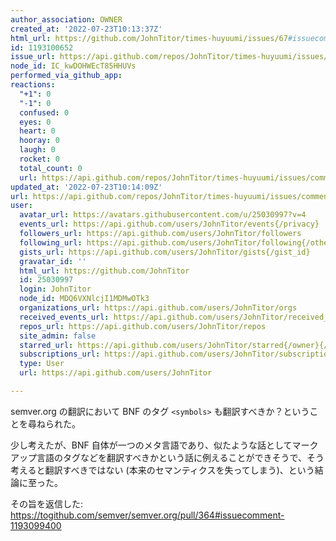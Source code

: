 ```yaml
---
author_association: OWNER
created_at: '2022-07-23T10:13:37Z'
html_url: https://github.com/JohnTitor/times-huyuumi/issues/67#issuecomment-1193100652
id: 1193100652
issue_url: https://api.github.com/repos/JohnTitor/times-huyuumi/issues/67
node_id: IC_kwDOHWEcT85HHUVs
performed_via_github_app: 
reactions:
  "+1": 0
  "-1": 0
  confused: 0
  eyes: 0
  heart: 0
  hooray: 0
  laugh: 0
  rocket: 0
  total_count: 0
  url: https://api.github.com/repos/JohnTitor/times-huyuumi/issues/comments/1193100652/reactions
updated_at: '2022-07-23T10:14:09Z'
url: https://api.github.com/repos/JohnTitor/times-huyuumi/issues/comments/1193100652
user:
  avatar_url: https://avatars.githubusercontent.com/u/25030997?v=4
  events_url: https://api.github.com/users/JohnTitor/events{/privacy}
  followers_url: https://api.github.com/users/JohnTitor/followers
  following_url: https://api.github.com/users/JohnTitor/following{/other_user}
  gists_url: https://api.github.com/users/JohnTitor/gists{/gist_id}
  gravatar_id: ''
  html_url: https://github.com/JohnTitor
  id: 25030997
  login: JohnTitor
  node_id: MDQ6VXNlcjI1MDMwOTk3
  organizations_url: https://api.github.com/users/JohnTitor/orgs
  received_events_url: https://api.github.com/users/JohnTitor/received_events
  repos_url: https://api.github.com/users/JohnTitor/repos
  site_admin: false
  starred_url: https://api.github.com/users/JohnTitor/starred{/owner}{/repo}
  subscriptions_url: https://api.github.com/users/JohnTitor/subscriptions
  type: User
  url: https://api.github.com/users/JohnTitor

---
```

semver.org の翻訳において BNF のタグ `<symbols>` も翻訳すべきか？ということを尋ねられた。

少し考えたが、BNF 自体が一つのメタ言語であり、似たような話としてマークアップ言語のタグなどを翻訳すべきかという話に例えることができそうで、そう考えると翻訳すべきではない (本来のセマンティクスを失ってしまう)、という結論に至った。

その旨を返信した: https://togithub.com/semver/semver.org/pull/364#issuecomment-1193099400